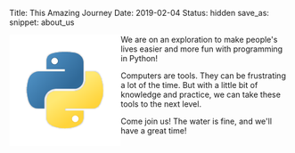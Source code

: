 Title: This Amazing Journey
Date: 2019-02-04
Status: hidden
save_as: 
snippet: about_us

<img src="../images/python_icon.png" alt="drawing" width="200" style="float:left; border:none"/>
We are on an exploration to make people's lives easier and more
fun with programming in Python!

Computers are tools. They can be frustrating a lot of the time. But with a little
bit of knowledge and practice, we can take these tools to the next level.

Come join us! The water is fine, and we'll have a great time!
